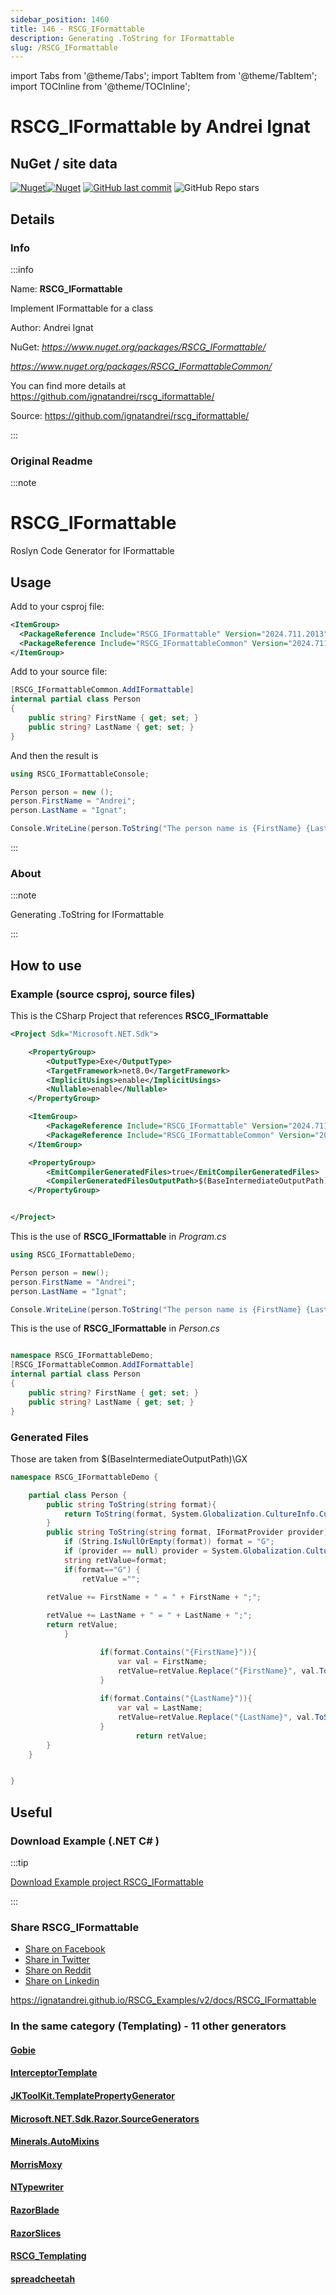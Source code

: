 ```yaml
---
sidebar_position: 1460
title: 146 - RSCG_IFormattable
description: Generating .ToString for IFormattable
slug: /RSCG_IFormattable
---
```

import Tabs from '@theme/Tabs';
import TabItem from '@theme/TabItem';
import TOCInline from '@theme/TOCInline';

# RSCG_IFormattable  by Andrei Ignat


<TOCInline toc={toc}  />

## NuGet / site data
[![Nuget](https://img.shields.io/nuget/dt/RSCG_IFormattable?label=RSCG_IFormattable)](https://www.nuget.org/packages/RSCG_IFormattable/)[![Nuget](https://img.shields.io/nuget/dt/RSCG_IFormattableCommon?label=RSCG_IFormattableCommon)](https://www.nuget.org/packages/RSCG_IFormattableCommon/)
[![GitHub last commit](https://img.shields.io/github/last-commit/ignatandrei/rscg_iformattable?label=updated)](https://github.com/ignatandrei/rscg_iformattable/)
![GitHub Repo stars](https://img.shields.io/github/stars/ignatandrei/rscg_iformattable?style=social)

## Details

### Info
:::info

Name: **RSCG_IFormattable**

Implement IFormattable for a class

Author: Andrei Ignat

NuGet: 
*https://www.nuget.org/packages/RSCG_IFormattable/*   

*https://www.nuget.org/packages/RSCG_IFormattableCommon/*   


You can find more details at https://github.com/ignatandrei/rscg_iformattable/

Source: https://github.com/ignatandrei/rscg_iformattable/

:::

### Original Readme
:::note

# RSCG_IFormattable
Roslyn Code Generator for IFormattable

## Usage
Add to your csproj file:
```xml
<ItemGroup>
  <PackageReference Include="RSCG_IFormattable" Version="2024.711.2013" OutputItemType="Analyzer" ReferenceOutputAssembly="false" />
  <PackageReference Include="RSCG_IFormattableCommon" Version="2024.711.2013" />
</ItemGroup>
```

Add to your source file:
```csharp
[RSCG_IFormattableCommon.AddIFormattable]
internal partial class Person
{
    public string? FirstName { get; set; }
    public string? LastName { get; set; }
}
```

And then the result is 
```csharp
using RSCG_IFormattableConsole;

Person person = new ();
person.FirstName = "Andrei";
person.LastName = "Ignat";

Console.WriteLine(person.ToString("The person name is {FirstName} {LastName}",null));
```



:::

### About
:::note

Generating .ToString for IFormattable


:::

## How to use

### Example (source csproj, source files)

<Tabs>

<TabItem value="csproj" label="CSharp Project">

This is the CSharp Project that references **RSCG_IFormattable**
```xml showLineNumbers {11}
<Project Sdk="Microsoft.NET.Sdk">

	<PropertyGroup>
		<OutputType>Exe</OutputType>
		<TargetFramework>net8.0</TargetFramework>
		<ImplicitUsings>enable</ImplicitUsings>
		<Nullable>enable</Nullable>
	</PropertyGroup>

	<ItemGroup>
		<PackageReference Include="RSCG_IFormattable" Version="2024.711.2013" OutputItemType="Analyzer" ReferenceOutputAssembly="false" />
		<PackageReference Include="RSCG_IFormattableCommon" Version="2024.711.2013" />
	</ItemGroup>

	<PropertyGroup>
		<EmitCompilerGeneratedFiles>true</EmitCompilerGeneratedFiles>
		<CompilerGeneratedFilesOutputPath>$(BaseIntermediateOutputPath)\GX</CompilerGeneratedFilesOutputPath>
	</PropertyGroup>


</Project>

```

</TabItem>

  <TabItem value="D:\gth\RSCG_Examples\v2\rscg_examples\RSCG_IFormattable\src\RSCG_IFormattableDemo\Program.cs" label="Program.cs" >

  This is the use of **RSCG_IFormattable** in *Program.cs*

```csharp showLineNumbers 
using RSCG_IFormattableDemo;

Person person = new();
person.FirstName = "Andrei";
person.LastName = "Ignat";

Console.WriteLine(person.ToString("The person name is {FirstName} {LastName}"));

```
  </TabItem>

  <TabItem value="D:\gth\RSCG_Examples\v2\rscg_examples\RSCG_IFormattable\src\RSCG_IFormattableDemo\Person.cs" label="Person.cs" >

  This is the use of **RSCG_IFormattable** in *Person.cs*

```csharp showLineNumbers 

namespace RSCG_IFormattableDemo;
[RSCG_IFormattableCommon.AddIFormattable]
internal partial class Person
{
    public string? FirstName { get; set; }
    public string? LastName { get; set; }
}

```
  </TabItem>

</Tabs>

### Generated Files

Those are taken from $(BaseIntermediateOutputPath)\GX

<Tabs>


<TabItem value="D:\gth\RSCG_Examples\v2\rscg_examples\RSCG_IFormattable\src\RSCG_IFormattableDemo\obj\GX\RSCG_IFormattable\RSCG_IFormattable.GeneratorIFormattable\Person.gen.cs" label="Person.gen.cs" >


```csharp showLineNumbers 
namespace RSCG_IFormattableDemo {

    partial class Person {
        public string ToString(string format){
            return ToString(format, System.Globalization.CultureInfo.CurrentCulture);
        }
        public string ToString(string format, IFormatProvider provider) {
            if (String.IsNullOrEmpty(format)) format = "G";
            if (provider == null) provider = System.Globalization.CultureInfo.CurrentCulture;
            string retValue=format;
            if(format=="G") {
                retValue ="";

        retValue += FirstName + " = " + FirstName + ";";
    
        retValue += LastName + " = " + LastName + ";";
        return retValue;
            }

                    if(format.Contains("{FirstName}")){
                        var val = FirstName;
                        retValue=retValue.Replace("{FirstName}", val.ToString());
                    }
                
                    if(format.Contains("{LastName}")){
                        var val = LastName;
                        retValue=retValue.Replace("{LastName}", val.ToString());
                    }
                            return retValue;
        }
    }


}
```

  </TabItem>


</Tabs>

## Useful

### Download Example (.NET  C# )

:::tip

[Download Example project RSCG_IFormattable ](/sources/RSCG_IFormattable.zip)

:::


### Share RSCG_IFormattable 

<ul>
  <li><a href="https://www.facebook.com/sharer/sharer.php?u=https%3A%2F%2Fignatandrei.github.io%2FRSCG_Examples%2Fv2%2Fdocs%2FRSCG_IFormattable&quote=RSCG_IFormattable" title="Share on Facebook" target="_blank">Share on Facebook</a></li>
  <li><a href="https://twitter.com/intent/tweet?source=https%3A%2F%2Fignatandrei.github.io%2FRSCG_Examples%2Fv2%2Fdocs%2FRSCG_IFormattable&text=RSCG_IFormattable:%20https%3A%2F%2Fignatandrei.github.io%2FRSCG_Examples%2Fv2%2Fdocs%2FRSCG_IFormattable" target="_blank" title="Tweet">Share in Twitter</a></li>
  <li><a href="http://www.reddit.com/submit?url=https%3A%2F%2Fignatandrei.github.io%2FRSCG_Examples%2Fv2%2Fdocs%2FRSCG_IFormattable&title=RSCG_IFormattable" target="_blank" title="Submit to Reddit">Share on Reddit</a></li>
  <li><a href="http://www.linkedin.com/shareArticle?mini=true&url=https%3A%2F%2Fignatandrei.github.io%2FRSCG_Examples%2Fv2%2Fdocs%2FRSCG_IFormattable&title=RSCG_IFormattable&summary=&source=https%3A%2F%2Fignatandrei.github.io%2FRSCG_Examples%2Fv2%2Fdocs%2FRSCG_IFormattable" target="_blank" title="Share on LinkedIn">Share on Linkedin</a></li>
</ul>

https://ignatandrei.github.io/RSCG_Examples/v2/docs/RSCG_IFormattable

### In the same category (Templating) - 11 other generators


#### [Gobie](/docs/Gobie)


#### [InterceptorTemplate](/docs/InterceptorTemplate)


#### [JKToolKit.TemplatePropertyGenerator](/docs/JKToolKit.TemplatePropertyGenerator)


#### [Microsoft.NET.Sdk.Razor.SourceGenerators](/docs/Microsoft.NET.Sdk.Razor.SourceGenerators)


#### [Minerals.AutoMixins](/docs/Minerals.AutoMixins)


#### [MorrisMoxy](/docs/MorrisMoxy)


#### [NTypewriter](/docs/NTypewriter)


#### [RazorBlade](/docs/RazorBlade)


#### [RazorSlices](/docs/RazorSlices)


#### [RSCG_Templating](/docs/RSCG_Templating)


#### [spreadcheetah](/docs/spreadcheetah)

